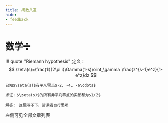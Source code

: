 ```yaml
---
title: 胡数八道
hide:
- feedback
---
```

# 数学➗

!!! quote "Riemann hypothesis"
	定义：
	$$
	\zeta(s)=\frac{1}{2\pi i}\Gamma(1-s)\oint_\gamma \frac{z^{s-1}e^z}{1-e^z}dz
	$$
	
	已知$\zeta(s)$有平凡零点$-2, -4, -6\cdots$
	
	求证：$\zeta(s)$的所有非平凡零点的实部都为$1/2$
	
	解答：	这里写不下，请读者自行思考

左侧可见全部文章列表